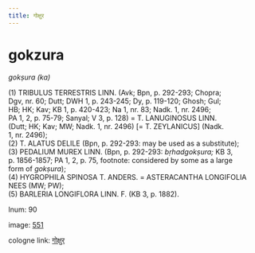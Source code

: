 ```yaml
---
title: गोक्षुर
---
```


# gokzura

<i>gokṣura (ka)</i>  <div n="P" />(1) <bot>TRIBULUS TERRESTRIS LINN.</bot> (Avk; Bpn, p. 292-293; Chopra; <div n="lb" />Dgv, nr. 60; Dutt; DWH 1, p. 243-245; Dy, p. 119-120; Ghosh; Gul; <div n="lb" />HB; HK; Kav; KB 1, p. 420-423; Na 1, nr. 83; Nadk. 1, nr. 2496; <div n="lb" />PA 1, 2, p. 75-79; Sanyal; V 3, p. 128) = <bot>T. LANUGINOSUS LINN.</bot> <div n="lb" />(Dutt; HK; Kav; MW; Nadk. 1, nr. 2496) [= <bot>T. ZEYLANICUS</bot>] (Nadk. <div n="lb" />1, nr. 2496); <div n="P" />(2) <bot>T. ALATUS DELILE</bot> (Bpn, p. 292-293: may be used as a substitute); <div n="P" />(3) <bot>PEDALIUM MUREX LINN.</bot> (Bpn, p. 292-293: <i>bṛhadgokṣura;</i> KB 3, <div n="lb" />p. 1856-1857; PA 1, 2, p. 75, footnote: considered by some as a large <div n="lb" />form of <i>gokṣura</i>); <div n="P" />(4) <bot>HYGROPHILA SPINOSA T. ANDERS.</bot> = <bot>ASTERACANTHA LONGIFOLIA <div n="lb" />NEES</bot> (MW; PW); <div n="P" />(5) <bot>BARLERIA LONGIFLORA LINN. F.</bot> (KB 3, p. 1882).

lnum: 90

image: [551](https://www.sanskrit-lexicon.uni-koeln.de/scans/csl-apidev/servepdf.php?dict=snp&page=551)

cologne link: [गोक्षुर](https://sanskrit-lexicon.uni-koeln.de/scans/csl-apidev/getword.php?dict=snp&key=गोक्षुर)

